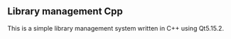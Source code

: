 ## Library management Cpp

This is a simple library management system written in C++ using Qt5.15.2.